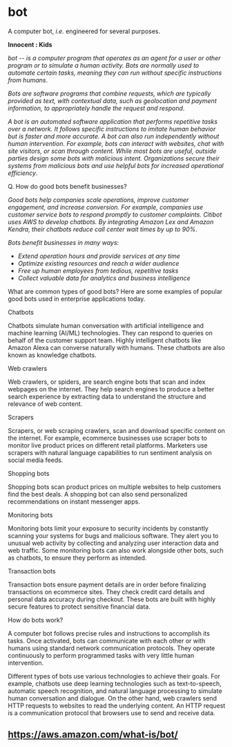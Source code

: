 # bot
A computer bot, _i.e._ engineered for several purposes.

**Innocent : Kids**

_bot -- is a computer program that operates as an agent for a user or other program or to simulate a human activity. Bots are normally used to automate certain tasks, meaning they can run without specific instructions from humans_.

_Bots are software programs that combine requests, which are typically provided as text, with contextual data, such as geolocation and payment information, to appropriately handle the request and respond_.

_A bot is an automated software application that performs repetitive tasks over a network. It follows specific instructions to imitate human behavior but is faster and more accurate. A bot can also run independently without human intervention. For example, bots can interact with websites, chat with site visitors, or scan through content. While most bots are useful, outside parties design some bots with malicious intent. Organizations secure their systems from malicious bots and use helpful bots for increased operational efficiency_.

Q. How do good bots benefit businesses?

_Good bots help companies scale operations, improve customer engagement, and increase conversion. For example, companies use customer service bots to respond promptly to customer complaints. Citibot uses AWS to develop chatbots. By integrating Amazon Lex and Amazon Kendra, their chatbots reduce call center wait times by up to 90%_.

_Bots benefit businesses in many ways_:

- _Extend operation hours and provide services at any time_
- _Optimize existing resources and reach a wider audience_
- _Free up human employees from tedious, repetitive tasks_
- _Collect valuable data for analytics and business intelligence_

What are common types of good bots?
Here are some examples of popular good bots used in enterprise applications today. 

Chatbots

Chatbots simulate human conversation with artificial intelligence and machine learning (AI/ML) technologies. They can respond to queries on behalf of the customer support team. Highly intelligent chatbots like Amazon Alexa can converse naturally with humans. These chatbots are also known as knowledge chatbots. 

Web crawlers

Web crawlers, or spiders, are search engine bots that scan and index webpages on the internet. They help search engines to produce a better search experience by extracting data to understand the structure and relevance of web content. 

Scrapers

Scrapers, or web scraping crawlers, scan and download specific content on the internet. For example, ecommerce businesses use scraper bots to monitor live product prices on different retail platforms. Marketers use scrapers with natural language capabilities to run sentiment analysis on social media feeds. 

Shopping bots

Shopping bots scan product prices on multiple websites to help customers find the best deals. A shopping bot can also send personalized recommendations on instant messenger apps. 

Monitoring bots

Monitoring bots limit your exposure to security incidents by constantly scanning your systems for bugs and malicious software. They alert you to unusual web activity by collecting and analyzing user interaction data and web traffic. Some monitoring bots can also work alongside other bots, such as chatbots, to ensure they perform as intended. 

Transaction bots

Transaction bots ensure payment details are in order before finalizing transactions on ecommerce sites. They check credit card details and personal data accuracy during checkout. These bots are built with highly secure features to protect sensitive financial data. 

How do bots work?

A computer bot follows precise rules and instructions to accomplish its tasks. Once activated, bots can communicate with each other or with humans using standard network communication protocols. They operate continuously to perform programmed tasks with very little human intervention. 

Different types of bots use various technologies to achieve their goals. For example, chatbots use deep learning technologies such as text-to-speech, automatic speech recognition, and natural language processing to simulate human conversation and dialogue. On the other hand, web crawlers send HTTP requests to websites to read the underlying content. An HTTP request is a communication protocol that browsers use to send and receive data.

https://aws.amazon.com/what-is/bot/
--
